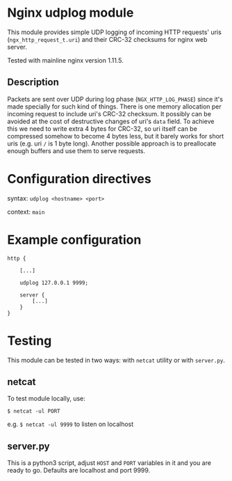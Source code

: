 # Nginx udplog module
This module provides simple UDP logging of incoming HTTP requests' uris (`ngx_http_request_t.uri`) and their CRC-32 checksums for nginx web server.

Tested with mainline nginx version 1.11.5.

## Description
Packets are sent over UDP during log phase (`NGX_HTTP_LOG_PHASE`) since it's made specially for such kind of things.
There is one memory allocation per incoming request to include uri's CRC-32 checksum. It possibly can be avoided at the cost of destructive changes of uri's `data` field. To achieve this we need to write extra 4 bytes for CRC-32, so uri itself can be compressed somehow to become 4 bytes less, but it barely works for short uris (e.g. uri `/` is 1 byte long). Another possible approach is to preallocate enough buffers and use them to serve requests.

# Configuration directives

syntax: `udplog <hostname> <port>`

context: `main`

# Example configuration

```
http {

    [...]
    
    udplog 127.0.0.1 9999;

    server {
        [...]
    }
}
```

# Testing

This module can be tested in two ways: with `netcat` utility or with `server.py`.

## netcat

To test module locally, use:

`$ netcat -ul PORT`

e.g. `$ netcat -ul 9999` to listen on localhost

## server.py

This is a python3 script, adjust `HOST` and `PORT` variables in it and you are ready to go. Defaults are localhost and port 9999.
